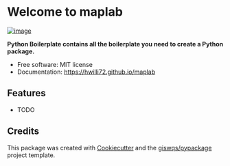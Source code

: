 # Welcome to maplab


[![image](https://img.shields.io/pypi/v/maplab.svg)](https://pypi.python.org/pypi/maplab)


**Python Boilerplate contains all the boilerplate you need to create a Python package.**


-   Free software: MIT license
-   Documentation: <https://hwilli72.github.io/maplab>
    

## Features

-   TODO

## Credits

This package was created with [Cookiecutter](https://github.com/cookiecutter/cookiecutter) and the [giswqs/pypackage](https://github.com/giswqs/pypackage) project template.

